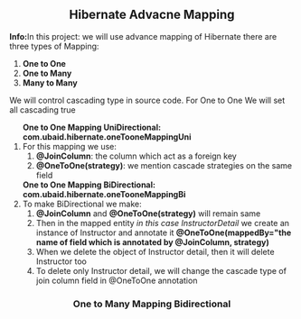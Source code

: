 <h2 align="center">Hibernate Advacne Mapping</h2>

<p><strong>Info:</strong>In this project: we will use advance mapping of Hibernate there are three types of Mapping: <ol><li><strong>One to One</strong></li><li><strong>One to Many</strong></li><li><strong>Many to Many</strong></li></ol>We will control cascading type in source code. For One to One We will set all cascading true</p>

<ol>
	<strong>One to One Mapping UniDirectional: com.ubaid.hibernate.oneTooneMappingUni</strong>
	<li>For this mapping we use: 
		<ol>
			<li><strong>@JoinColumn</strong>: the column which act as a foreign key</li>
			<li><strong>@OneToOne(strategy)</strong>: we mention cascade strategies on the same field</li>
		</ol>
	</li>
	<strong>One to One Mapping BiDirectional: com.ubaid.hibernate.oneTooneMappingBi</strong>
	<li>To make BiDirectional we make: 
		<ol>
			<li><strong>@JoinColumn</strong> and <strong>@OneToOne(strategy)</strong> will remain same</li>
			<li>Then in the mapped entity <i>in this case InstructorDetail</i> we create an instance of Instructor and annotate it <strong>@OneToOne(mappedBy="the name of field which is annotated by @JoinColumn, strategy)</strong></li>
			<li>When we delete the object of Instructor detail, then it will delete Instructor too</li>
			<li>To delete only Instructor detail, we will change the cascade type of join column field in @OneToOne annotation</li>
		</ol>
	</li>	
</ol>
<h3 align="center">One to Many Mapping Bidirectional</h3>
<h5></h5>